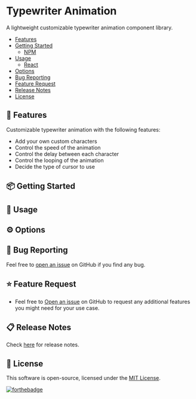 # Typewriter Animation

A lightweight customizable typewriter animation component library.

- [Features](#features)
- [Getting Started](#getting-started)
  - [NPM](#npm)
- [Usage](#usage)
  - [React](#usage-react)
- [Options](#options)
- [Bug Reporting](#bug-reporting)
- [Feature Request](#feature-request)
- [Release Notes](#release-notes)
- [License](#license)

<a id="features"></a>

## 🚀 Features

Customizable typewriter animation with the following features:

- Add your own custom characters
- Control the speed of the animation
- Control the delay between each character
- Control the looping of the animation
- Decide the type of cursor to use

<a id="getting-started"></a>

## 📦 Getting Started

<a id="npm"></a>

<!-- ### NPM

> _You might need to use a module bundler such as webpack, rollup, parcel, etc._

#### Installation

```bash
npm i typewriter-animation
```

#### Import

```javascript
import { typewriter } from 'typewriter-animation';

``` -->

<a id="usage"></a>

## 🔨 Usage

<a id="usage-react"></a>

<!--

### React

[Example](https://codesandbox.io/s/) -->

<a id="options"></a>

## ⚙️ Options

<!-- ### Custom Characters

Type: `string`
Default: `string`

Custom characters. -->

<a id="bug-reporting"></a>

## 🐛 Bug Reporting

Feel free to [open an issue](https://github.com/Harshal0902/typewriter-animation/issues) on GitHub if you find any bug.

<a id="feature-request"></a>

## ⭐ Feature Request

- Feel free to [Open an issue](https://github.com/Harshal0902/typewriter-animation/issues) on GitHub to request any additional features you might need for your use case.

<a id="release-notes"></a>

## 📋 Release Notes

Check [here](https://github.com/Harshal0902/typewriter-animation/releases) for release notes.

<a id="license"></a>

## 📜 License

This software is open-source, licensed under the [MIT License](https://github.com/Harshal0902/typewriter-animation/blob/main/LICENSE).

[![forthebadge](https://forthebadge.com/images/badges/built-with-love.svg)](https://github.com/Harshal0902)
